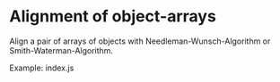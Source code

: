 # Alignment of object-arrays
Align a pair of arrays of objects with Needleman-Wunsch-Algorithm or Smith-Waterman-Algorithm.

Example: index.js
